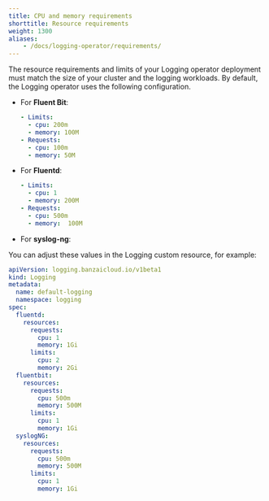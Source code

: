 ```yaml
---
title: CPU and memory requirements
shorttitle: Resource requirements
weight: 1300
aliases:
    - /docs/logging-operator/requirements/
---
```


The resource requirements and limits of your Logging operator deployment must match the size of your cluster and the logging workloads. By default, the Logging operator uses the following configuration.

- For **Fluent Bit**:

    ```yaml
    - Limits:
      - cpu: 200m
      - memory: 100M
    - Requests:
      - cpu: 100m
      - memory: 50M
    ```

- For **Fluentd**:

    ```yaml
    - Limits:
      - cpu: 1
      - memory: 200M
    - Requests:
      - cpu: 500m
      - memory:  100M
    ```

- For **syslog-ng**:

  <!-- FIXME add defaults -->

You can adjust these values in the Logging custom resource, for example:

```yaml
apiVersion: logging.banzaicloud.io/v1beta1
kind: Logging
metadata:
  name: default-logging
  namespace: logging
spec:
  fluentd:
    resources:
      requests:
        cpu: 1
        memory: 1Gi
      limits:
        cpu: 2
        memory: 2Gi
  fluentbit:
    resources:
      requests:
        cpu: 500m
        memory: 500M
      limits:
        cpu: 1
        memory: 1Gi
  syslogNG:
    resources:
      requests:
        cpu: 500m
        memory: 500M
      limits:
        cpu: 1
        memory: 1Gi
```
